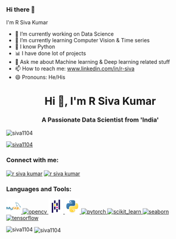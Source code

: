 ### Hi there 👋

I'm R Siva Kumar 

- 🔭 I’m currently working on Data Science
- 🌱 I’m currently learning Computer Vision & Time series
- 🤔 I know Python
- 📊 I have done lot of projects
- 💬 Ask me about Machine learning & Deep learning related stuff
- 📫 How to reach me: www.linkedin.com/in/r-siva 
- 😄 Pronouns: He/His

<h1 align="center">Hi 👋, I'm R Siva Kumar</h1>
<h3 align="center">A Passionate Data Scientist from 'India'</h3>

<p align="left"> <img src="https://komarev.com/ghpvc/?username=siva1104&label=Profile%20views&color=0e75b6&style=flat" alt="siva1104" /> </p>

<p align="left"> <a href="https://github.com/ryo-ma/github-profile-trophy"><img src="https://github-profile-trophy.vercel.app/?username=siva1104" alt="siva1104" /></a> </p>

<h3 align="left">Connect with me:</h3>
<p align="left">
<a href="https://linkedin.com/in/r siva kumar" target="blank"><img align="center" src="https://raw.githubusercontent.com/rahuldkjain/github-profile-readme-generator/master/src/images/icons/Social/linked-in-alt.svg" alt="r siva kumar" height="30" width="40" /></a>
<a href="https://kaggle.com/r siva kumar" target="blank"><img align="center" src="https://raw.githubusercontent.com/rahuldkjain/github-profile-readme-generator/master/src/images/icons/Social/kaggle.svg" alt="r siva kumar" height="30" width="40" /></a>
</p>

<h3 align="left">Languages and Tools:</h3>
<p align="left"> <a href="https://www.mysql.com/" target="_blank" rel="noreferrer"> <img src="https://raw.githubusercontent.com/devicons/devicon/master/icons/mysql/mysql-original-wordmark.svg" alt="mysql" width="40" height="40"/> </a> <a href="https://opencv.org/" target="_blank" rel="noreferrer"> <img src="https://www.vectorlogo.zone/logos/opencv/opencv-icon.svg" alt="opencv" width="40" height="40"/> </a> <a href="https://pandas.pydata.org/" target="_blank" rel="noreferrer"> <img src="https://raw.githubusercontent.com/devicons/devicon/2ae2a900d2f041da66e950e4d48052658d850630/icons/pandas/pandas-original.svg" alt="pandas" width="40" height="40"/> </a> <a href="https://www.python.org" target="_blank" rel="noreferrer"> <img src="https://raw.githubusercontent.com/devicons/devicon/master/icons/python/python-original.svg" alt="python" width="40" height="40"/> </a> <a href="https://pytorch.org/" target="_blank" rel="noreferrer"> <img src="https://www.vectorlogo.zone/logos/pytorch/pytorch-icon.svg" alt="pytorch" width="40" height="40"/> </a> <a href="https://scikit-learn.org/" target="_blank" rel="noreferrer"> <img src="https://upload.wikimedia.org/wikipedia/commons/0/05/Scikit_learn_logo_small.svg" alt="scikit_learn" width="40" height="40"/> </a> <a href="https://seaborn.pydata.org/" target="_blank" rel="noreferrer"> <img src="https://seaborn.pydata.org/_images/logo-mark-lightbg.svg" alt="seaborn" width="40" height="40"/> </a> <a href="https://www.tensorflow.org" target="_blank" rel="noreferrer"> <img src="https://www.vectorlogo.zone/logos/tensorflow/tensorflow-icon.svg" alt="tensorflow" width="40" height="40"/> </a> </p>

<p><img align="left" src="https://github-readme-stats.vercel.app/api/top-langs?username=siva1104&show_icons=true&locale=en&layout=compact" alt="siva1104" /></p>

<p>&nbsp;<img align="center" src="https://github-readme-stats.vercel.app/api?username=siva1104&show_icons=true&locale=en" alt="siva1104" /></p>

